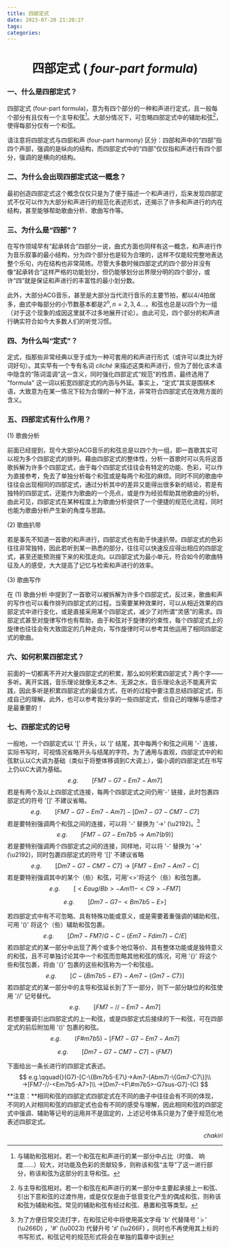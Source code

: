 ```yaml
---
title: 四部定式
date: 2023-07-20 21:20:27
tags:
categories:
---
```


<center><h1>
    四部定式 (<em> four-part formula</em>)
    </h1></center>

### 一、什么是四部定式？

四部定式 (four-part formula)，意为有四个部分的一种和声进行定式，且一般每个部分有且仅有一个主导和弦[^1]。大部分情况下，可忽略四部定式中的辅助和弦[^2]，使得每部分仅有一个和弦。

请注意将四部定式与四部和声 (four-part harmony) 区分：四部和声中的“四部”指四个声部，强调的是纵向的结构，而四部定式中的“四部”仅仅指和声进行有四个部分，强调的是横向的结构。

### 二、为什么会出现四部定式这一概念？

最初创造四部定式这个概念仅仅只是为了便于描述一个和声进行，后来发现四部定式不仅可以作为大部分和声进行的规范化表述形式，还揭示了许多和声进行的内在结构，甚至能够帮助歌曲分析、歌曲写作等。
### 三、为什么是“四部”？

在写作领域早有“起承转合”四部分一说，曲式方面也同样有这一概念，和声进行作为音乐叙事的最小结构，分为四个部分也是较为合理的，这样不仅能较完整地表达整个乐句，内在结构也非常简练。尽管大多数时候四部定式的四个部分并没有像“起承转合”这样严格的功能划分，但仍能够划分出界限分明的四个部分，或许“四”就是保证和声进行的丰富性的最小划分数。

此外，大部分ACG音乐，甚至是大部分当代流行音乐的主要节拍，都以4/4拍居多，曲式中每部分的小节数基本都是$2^n, n = 2, 3, 4...$，和弦也总是以四个为一组（对于这个现象的成因这里就不过多地展开讨论）。由此可见，四个部分的和声进行确实符合如今大多数人们的听觉习惯。

### 四、为什么叫“定式”？

定式，指那些非常经典以至于成为一种可套用的和声进行形式（或许可以类比为好词好句）。其实早有一个专有名词 *cliché* 来描述这类和声进行，但为了弱化该术语中隐含的“陈词滥调”这一含义，同时强化四部定式“规范”的性质，最终选用了 "formula" 这一词以拓宽四部定式的内涵与外延。事实上，“定式”其实是围棋术语，大致意为在某一情况下较为合理的一种下法，非常符合四部定式在效用方面的含义。

### 五、四部定式有什么作用？

(1) 歌曲分析

前面已经提到，现今大部分ACG音乐的和弦总是以四个为一组，即一首歌其实可以视为多个四部定式的排列。藉由四部定式的整体性，分析一首歌时可以先将这首歌拆解为许多个四部定式，由于每个四部定式往往会有特定的功能、色彩，可以作为直接参考，免去了单独分析每个和弦或是每两个和弦的麻烦。同时不同的歌曲中往往会出现相同的四部定式，通过分析其中的差异又能得出很多新的结论，若是有独特的四部定式，还能作为歌曲的一个亮点，或是作为经验帮助其他歌曲的分析。由此可见，四部定式在某种程度上为歌曲分析提供了一个便捷的规范化流程，同时也能为歌曲分析产生新的角度与思路。

(2) 歌曲扒带

若是事先不知道一首歌的和声进行，四部定式也有助于快速扒带。四部定式的色彩往往非常独特，因此若听到某一熟悉的部分，往往可以快速反应得出相应的四部定式，甚至还能预测接下来的和弦走向。以四部定式为最小单元，符合如今的歌曲特征及人的感受，大大提高了记忆与检索和声进行的效率。

(3) 歌曲写作

在 (1) 歌曲分析 中提到了一首歌可以被拆解为许多个四部定式，反过来，歌曲和声的写作也可以看作排列四部定式的过程。当需要某种效果时，可以从相近效果的四部定式中进行变化，或是直接采用某个四部定式，减少了对所谓“灵感”的需求。四部定式甚至对旋律写作也有帮助，由于和弦对于旋律的约束性，每个四部定式上的旋律也往往会有大致固定的几种走向，写作旋律时可以参考其他运用了相同四部定式的歌曲。

### 六、如何积累四部定式？

前面的一切都离不开对大量四部定式的积累，那么如何积累四部定式？两个字——多听。离开实践，音乐理论就像无本之木、无源之水，音乐理论永远不能离开实践，因此多听是积累四部定式的最佳方式，在听的过程中要注意总结四部定式，形成自己的理解。此外，也可以参考我分享的一些四部定式，但自己的理解与感悟才是最重要的！

### 七、四部定式的记号

一般地，一个四部定式以 '[' 开头，以 ']' 结尾，其中每两个和弦之间用 '-' 连接，实际书写时，可视情况省略开头与结尾的字符。为了通用与直观，四部定式中的和弦默认以C大调为基础（类似于将整体移调到C大调上），偏小调的四部定式在书写上仍以C大调为基础。
$$
e.g.\qquad{}[FM7-G7-Em7-Am7]
$$
若是有两个及以上四部定式连接，每两个四部定式之间仍用'-' 链接，此时包裹四部定式的符号 '[]' 不建议省略。
$$
e.g.\qquad{}[FM7-G7-Em7-Am7]-[Dm7-G7-CM7-C7]
$$
若是要特别强调两个和弦之间的连接，可以将 '-' 替换为 '→' (\u2192)。[^3]
$$
e.g.\qquad{}[FM7-G7-Em7b5→Am7(b9)]
$$
若是要特别强调两个四部定式之间的连接，同样地，可以将 '-' 替换为 '→' (\u2192)，同时包裹四部定式的符号 '[]' 不建议省略
$$
e.g.\qquad{}[Dm7-G7-CM7-C7]→[FM7-Em7-Am7-C]
$$
若是要特别强调其中的某个（些）和弦，可用'<>'将这个（些）和弦包裹。
$$
e.g.\qquad{}[<Eaug/Bb>-Am11-<C9>-FM7]
$$

$$
e.g.\qquad{}[Dm7-G7-<Bm7b5-E>]
$$

若四部定式中有不可忽略、具有特殊功能或意义，或是需要着重强调的辅助和弦，可用 '()' 将这个（些）辅助和弦包裹。
$$
e.g.\qquad{}[Dm7-FM7/G-C-(Em7-Fdim7)-C/E]
$$
若四部定式的某一部分中出现了两个或多个地位等价、具有整体功能或是独特意义的和弦，且不可单独讨论其中一个和弦而忽略其他和弦的情况，可用 '{}' 将这个些和弦包裹，将由 '{}' 包裹的这些和弦称为一个和弦组。
$$
e.g.\qquad{}[C-\{Bm7b5-E7\}-Am7-\{Gm7-C7\}]
$$
若四部定式的某一部分中的主导和弦延长到了下一部分，则下一部分缺位的和弦使用 '//' 记号替代。
$$
e.g.\qquad{}[FM7-//-Em7-Am7]
$$
若想要强调引出四部定式的上一和弦，或是四部定式后接续的下一和弦，可在四部定式的前后附加用 '()' 包裹的和弦。
$$
e.g.\qquad{}(F\#m7b5)-[FM7-G7-Em7-Am7]
$$

$$
e.g.\qquad{}[Dm7-G7-CM7-C7]-(FM7)
$$

下面给出一条长进行的四部定式表述。
$$
e.g.\qquad{}(G7)-[C-\{Bm7b5-E7\}→Am7-(Abm7)-\{Gm7-C7\}]\\
→[FM7-//-<Em7b5-A7>]\\
→[Dm7-<F\#m7b5>-G7sus-G7]-(C)
$$
**注意：**相同和弦的四部定式四部定式在不同的曲子中往往会有不同的体现，不同的人对相同和弦的四部定式也会有不同的感受与理解，因此相同和弦的四部定式中强调、辅助等记号的运用并不是固定的，上述记号体系只是为了便于规范化地表述四部定式。

<p align="right"><em>chakiri</em></p>

[^1]: 与辅助和弦相对。若一个和弦在和声进行的某一部分中占比（时值、 响度……）较大，对功能及色彩的贡献较多，则称该和弦“主导”了这一进行部分，称该和弦为这部分的主导和弦。
[^2]: 与主导和弦相对。若一个和弦在和声进行的某一部分中主要起承接上一和弦、引出下意和弦的过渡作用，或是仅仅是由于低音变化产生的偶成和弦，则称该和弦为辅助和弦。常见的辅助和弦有经过和弦、悬置和弦等类型。
[^3]: 为了方便日常交流打字，在和弦记号中将使用英文字母 'b' 代替降号 '♭' (\u266D) ，'#' (\u0023) 代替升号 '♯' (\u266F) ，同时也不再使用其上标的书写形式，和弦记号的规范形式将会在单独的篇章中谈到
